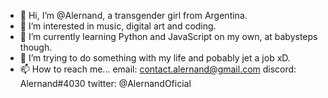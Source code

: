 - 👋 Hi, I’m @Alernand, a transgender girl from Argentina.
- 👀 I’m interested in music, digital art and coding.
- 🌱 I’m currently learning Python and JavaScript on my own, at babysteps though.
- 💞️ I’m trying to do something with my life and pobably jet a job xD.
- 📫 How to reach me...
    email: contact.alernand@gmail.com
    discord: Alernand#4030
    twitter: @AlernandOficial
